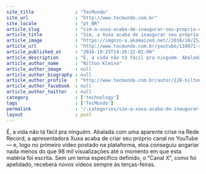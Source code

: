 ```yaml
---
site_title               : "TecMundo"
site_url                 : "http://www.tecmundo.com.br"
site_locale              : "pt_BR"
article_slug             : "sim-a-xuxa-acaba-de-inaugurar-seu-proprio-canal-no-youtube"
article_title            : "Sim, a Xuxa acaba de inaugurar seu próprio canal no YouTube"
article_image            : "https://imgnzn-a.akamaized.net//2016/10/25/25132501158111-t1200x480.jpg"
article_url              : "http://www.tecmundo.com.br/youtube/110971-sim-xuxa-acaba-inaugurar-proprio-canal-youtube.htm"
article_published_at     : "2016-10-25T14:26:22-02:00"
article_description      : "É, a vida não tá fácil pra ninguém. Abalada com uma aparente crise na Rede Record, a apresentadora Xuxa acaba de criar seu próprio canal no YouTube — e, logo no primeiro vídeo postado na plataforma, eloa conseguiu angariar nada menos do que 98 mil visualizações até o momento em que esta matéria foi escrita. Sem um tema específico definido, o “Canal X”, como foi apelidado, receberá novos vídeos sempre às terças-feiras."
article_author_name      : "Nilton Kleina"
article_author_image     : null
article_author_biography : null
article_author_profile   : "http://www.tecmundo.com.br/autor/128-nilton-kleina/"
article_author_facebook  : null
article_author_twitter   : null
category                 : ['technology']
tags                     : ['TecMundo']
permalink                : "/:categories/sim-a-xuxa-acaba-de-inaugurar-seu-proprio-canal-no-youtube/"
layout                   : post
---
```


É, a vida não tá fácil pra ninguém. Abalada com uma aparente crise na Rede Record, a apresentadora Xuxa acaba de criar seu próprio canal no YouTube — e, logo no primeiro vídeo postado na plataforma, eloa conseguiu angariar nada menos do que 98 mil visualizações até o momento em que esta matéria foi escrita. Sem um tema específico definido, o “Canal X”, como foi apelidado, receberá novos vídeos sempre às terças-feiras.
